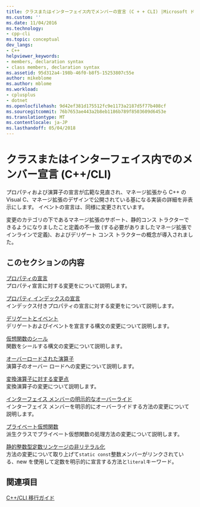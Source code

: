 ```yaml
---
title: クラスまたはインターフェイス内でメンバーの宣言 (C + + CLI) |Microsoft ドキュメント
ms.custom: ''
ms.date: 11/04/2016
ms.technology:
- cpp-cli
ms.topic: conceptual
dev_langs:
- C++
helpviewer_keywords:
- members, declaration syntax
- class members, declaration syntax
ms.assetid: 95d312a4-198b-46f0-b8f5-15253807c55e
author: mikeblome
ms.author: mblome
ms.workload:
- cplusplus
- dotnet
ms.openlocfilehash: 9d42ef381d175512fc9e1173a2187d5f77b408cf
ms.sourcegitcommit: 76b7653ae443a2b8eb1186b789f8503609d6453e
ms.translationtype: MT
ms.contentlocale: ja-JP
ms.lasthandoff: 05/04/2018
---
```

# <a name="member-declarations-within-a-class-or-interface-ccli"></a>クラスまたはインターフェイス内でのメンバー宣言 (C++/CLI)
プロパティおよび演算子の宣言が広範な見直され、マネージ拡張から C++ の Visual C、マネージ拡張のデザインで公開されている基になる実装の詳細を非表示にします。 イベントの宣言は、同様に変更されています。  
  
 変更のカテゴリの下であるマネージ拡張のサポート、静的コンス トラクターできるようになりましたこと定義の不一致 (する必要がありましたマネージ拡張でインラインで定義)、およびデリゲート コンス トラクターの概念が導入されました。  
  
## <a name="in-this-section"></a>このセクションの内容  
 [プロパティの宣言](../dotnet/property-declaration.md)  
 プロパティ宣言に対する変更をについて説明します。  
  
 [プロパティ インデックスの宣言](../dotnet/property-index-declaration.md)  
 インデックス付きプロパティの宣言に対する変更をについて説明します。  
  
 [デリゲートとイベント](../dotnet/delegates-and-events.md)  
 デリゲートおよびイベントを宣言する構文の変更について説明します。  
  
 [仮想関数のシール](../dotnet/sealing-a-virtual-function.md)  
 関数をシールする構文の変更について説明します。  
  
 [オーバーロードされた演算子](../dotnet/overloaded-operators.md)  
 演算子のオーバー ロードへの変更について説明します。  
  
 [変換演算子に対する変更点](../dotnet/changes-to-conversion-operators.md)  
 変換演算子の変更について説明します。  
  
 [インターフェイス メンバーの明示的なオーバーライド](../dotnet/explicit-override-of-an-interface-member.md)  
 インターフェイス メンバーを明示的にオーバーライドする方法の変更について説明します。  
  
 [プライベート仮想関数](../dotnet/private-virtual-functions.md)  
 派生クラスでプライベート仮想関数の処理方法の変更について説明します。  
  
 [静的整数型定数リンケージの非リテラル化](../dotnet/static-const-int-linkage-is-no-longer-literal.md)  
 方法の変更について取り上げて`static const`整数メンバーがリンクされている、new を使用して定数を明示的に宣言する方法と`literal`キーワード。  
  
## <a name="see-also"></a>関連項目  
 [C++/CLI 移行ガイド](../dotnet/cpp-cli-migration-primer.md)